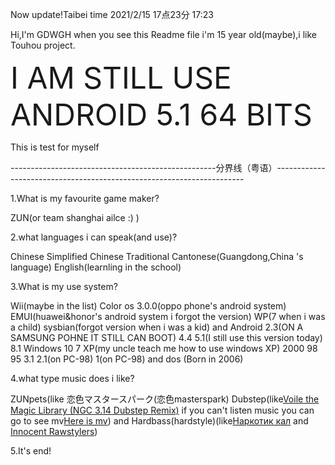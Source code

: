 Now update!Taibei time 2021/2/15 17点23分 17:23

Hi,I'm GDWGH when you see this Readme file i'm 15 year old(maybe),i like Touhou project.

<font size="10">I AM STILL USE ANDROID 5.1 64 BITS</font>

This is test for myself

---------------------------------------------------分界线（粤语）----------------------------------------------------------------------

1.What is my favourite game maker?

ZUN(or team shanghai ailce :) ) 

2.what languages i can speak(and use)?

Chinese Simplified Chinese Traditional Cantonese(Guangdong,China 's language)  English(learnling in the school)

3.What is my use system?

Wii(maybe in the list) Color os 3.0.0(oppo phone's android system)  EMUI(huawei&honor's android system i forgot the version)  WP(7 when i was a child) sysbian(forgot version when i was a kid) and Android 2.3(ON A SAMSUNG POHNE IT STILL CAN BOOT) 4.4 5.1(I still use this version today) 8.1 Windows 10 7 XP(my uncle teach me how to use windows XP) 2000 98 95 3.1 2.1(on PC-98) 1(on PC-98) and dos (Born in 2006)

4.what type music does i like?

ZUNpets(like 恋色マスタースパーク(恋色masterspark) Dubstep(like[Voile the Magic Library (NGC 3.14 Dubstep Remix)](http://music.163.com/song?id=34998370&userid=279597347) if you can't listen music you can go to see mv[Here is mv](http://music.163.com/mv/?id=10949247&userid=279597347)) and Hardbass(hardstyle)(like[Наркотик кал](http://music.163.com/song?id=1317163631&userid=279597347) and [Innocent Rawstylers](http://music.163.com/song?id=1471795614&userid=279597347))

5.It's end!
